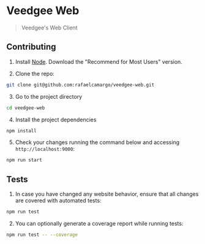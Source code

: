 # Veedgee Web
> Veedgee's Web Client

## Contributing

1. Install [Node](https://nodejs.org/en/). Download the "Recommend for Most Users" version.

2. Clone the repo:
``` bash
git clone git@github.com:rafaelcamargo/veedgee-web.git
```

3. Go to the project directory
``` bash
cd veedgee-web
```

4. Install the project dependencies
``` bash
npm install
```

5. Check your changes running the command below and accessing `http://localhost:9000`:
``` bash
npm run start
```

## Tests

1. In case you have changed any website behavior, ensure that all changes are covered with automated tests:
``` bash
npm run test
```

2. You can optionally generate a coverage report while running tests:
``` bash
npm run test -- --coverage
```
